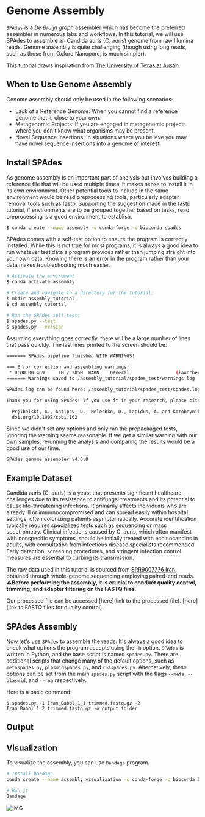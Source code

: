 # Genome Assembly 
`SPAdes` is a *De Bruijn graph* assembler which has become the preferred assembler in numerous labs and workflows. In this tutorial, we will use SPAdes to assemble an Candida auris (C. auris) genome from raw Illumina reads. Genome assembly is quite challenging (though using long reads, such as those from Oxford Nanopore, is much simpler).

This tutorial draws inspiration from [The University of Texas at Austin](https://cloud.wikis.utexas.edu/wiki/spaces/bioiteam/pages/47728891/Genome+Assembly+SPAdes+--+GVA2023).

## When to Use Genome Assembly
Genome assembly should only be used in the following scenarios:
- Lack of a Reference Genome: When you cannot find a reference genome that is close to your own.
- Metagenomic Projects: If you are engaged in metagenomic projects where you don't know what organisms may be present.
- Novel Sequence Insertions: In situations where you believe you may have novel sequence insertions into a genome of interest.

## Install SPAdes
As genome assembly is an important part of analysis but involves building a reference file that will be used multiple times, it makes sense to install it in its own environment. Other potential tools to include in the same environment would be read preprocessing tools, particularly adapter removal tools such as fastp. Supporting the suggestion made in the fastp tutorial, if environments are to be grouped together based on tasks, read preprocessing is a good environment to establish.

```bash
$ conda create --name assembly -c conda-forge -c bioconda spades
```

SPAdes comes with a self-test option to ensure the program is correctly installed. While this is not true for most programs, it is always a good idea to run whatever test data a program provides rather than jumping straight into your own data. Knowing there is an error in the program rather than your data makes troubleshooting much easier. 

```bash
# Activate the enviroment
$ conda activate assembly

# Create and navigate to a directory for the tutorial:
$ mkdir assembly_tutorial
$ cd assembly_tutorial

# Run the SPAdes self-test:
$ spades.py --test
$ spades.py --version
```

Assuming everything goes correctly, there will be a large number of lines that pass quickly. The last lines printed to the screen should be:
```bash
======= SPAdes pipeline finished WITH WARNINGS!

=== Error correction and assembling warnings:
 * 0:00:00.469     1M / 285M  WARN    General                 (launcher.cpp              : 180)   Your data seems to have high uniform coverage depth. It is strongly recommended to use --isolate option.
======= Warnings saved to /assembly_tutorial/spades_test/warnings.log

SPAdes log can be found here: /assembly_tutorial/spades_test/spades.log

Thank you for using SPAdes! If you use it in your research, please cite:

  Prjibelski, A., Antipov, D., Meleshko, D., Lapidus, A. and Korobeynikov, A., 2020. Using SPAdes de novo assembler. Current protocols in bioinformatics, 70(1), p.e102.
  doi.org/10.1002/cpbi.102
```
Since we didn't set any options and only ran the prepackaged tests, ignoring the warning seems reasonable. If we get a similar warning with our own samples, rerunning the analysis and comparing the results would be a good use of our time.

```
SPAdes genome assembler v4.0.0
```

## Example Dataset

Candida auris (C. auris) is a yeast that presents significant healthcare challenges due to its resistance to antifungal treatments and its potential to cause life-threatening infections. It primarily affects individuals who are already ill or immunocompromised and can spread easily within hospital settings, often colonizing patients asymptomatically. Accurate identification typically requires specialized tests such as sequencing or mass spectrometry. Clinical infections caused by C. auris, which often manifest with nonspecific symptoms, should be initially treated with echinocandins in adults, with consultation from infectious disease specialists recommended. Early detection, screening procedures, and stringent infection control measures are essential to curbing its transmission.

The raw data used in this tutorial is sourced from [SRR9007776 Iran](https://www.ncbi.nlm.nih.gov/sra/?term=SRR9007776), obtained through whole-genome sequencing employing paired-end reads. :warning:**Before performing the assembly, it is crucial to conduct quality control, trimming, and adapter filtering on the FASTQ files**. 

Our processed file can be accessed [here](link to the processed file). [here](link to FASTQ files for quality control).

## SPAdes Assembly
Now let's use `SPAdes` to assemble the reads. It's always a good idea to check what options the program accepts using the `-h` option. `SPAdes` is written in Python, and the base script is named `spades.py`. There are additional scripts that change many of the default options, such as `metaspades.py`, `plasmidspades.py`, and `rnaspades.py`. Alternatively, these options can be set from the main `spades.py` script with the flags `--meta`, `--plasmid`, and `--rna` respectively. 

Here is a basic command:
```
$ spades.py -1 Iran_Babol_1_1.trimmed.fastq.gz -2 Iran_Babol_1_2.trimmed.fastq.gz -o output_folder
```

## Output

## Visualization
To visualize the assembly, you can use `Bandage` program.

```bash
# Install bandage
conda create --name assembly_visualization -c conda-forge -c bioconda bandage

# Run it
Bandage
```
![IMG](https://github.com/UeenHuynh/MGMA_2024/blob/main/lecture10/Denovo_assembly/img/scaffolds_graph.png)

